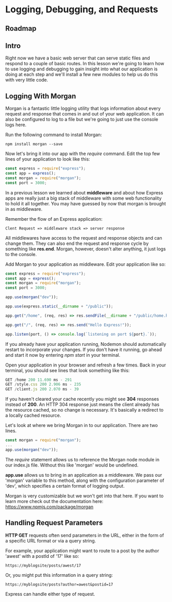# Logging, Debugging, and Requests

## Roadmap

## Intro

Right now we have a basic web server that can serve static files and respond to a couple of basic routes. In this lesson we're going to learn how to use logging and debugging to gain insight into what our application is doing at each step and we'll install a few new modules to help us do this with very little code.

## Logging With Morgan

Morgan is a fantastic little logging utility that logs information about every request and response that comes in and out of your web application. It can also be configured to log to a file but we're going to just use the console logs here.

Run the following command to install Morgan:

```
npm install morgan --save
```

Now let's bring it into our app with the _require_ command. Edit the top few lines of your application to look like this:

```javascript
const express = require("express");
const app = express();
const morgan = require("morgan");
const port = 3000;
```

In a previous lesson we learned about **middleware** and about how Express apps are really just a big stack of middleware with some web functionality to hold it all together. You may have guessed by now that morgan is brought in as middleware.

Remember the flow of an Express application:

```
Clent Request => middleware stack => server response
```

All middlewares have access to the request and response objects and can change them. They can also end the request and response cycle by something like **res.end**. Morgan, however, doesn't alter anything, it just logs to the console.

Add Morgan to your application as middleware. Edit your application like so:

```javascript
const express = require("express");
const app = express();
const morgan = require("morgan");
const port = 3000;

app.use(morgan("dev"));

app.use(express.static(__dirname + "/public"));

app.get("/home", (req, res) => res.sendFile(__dirname + "/public/home.html"));

app.get("/", (req, res) => res.send("Hello Express!"));

app.listen(port, () => console.log(`listening on port ${port}.`));
```

If you already have your application running, Nodemon should automatically restart to incorporate your changes. If you don't have it running, go ahead and start it now by entering _npm start_ in your terminal.

Open your application in your browser and refresh a few times. Back in your terminal, you should see lines that look something like this:

```javascript
GET /home 200 11.690 ms - 291
GET /style.css 200 2.906 ms - 235
GET /client.js 200 2.070 ms - 39
```

If you haven't cleared your cache recently you might see **304** responses instead of **200**. An HTTP 304 response just means the client already has the resource cached, so no change is necessary. It's basically a redirect to a locally cached resource.

Let's look at where we bring Morgan in to our application. There are two lines.

```javascript
const morgan = require("morgan");
...
app.use(morgan("dev"));
```

The _require_ statement allows us to reference the Morgan node module in our index.js file. Without this like 'morgan' would be undefined.

**app.use** allows us to bring in an application as a middleware. We pass our 'morgan' variable to this method, along with the configuration parameter of 'dev', which specifies a certain format of logging output.

Morgan is very customizable but we won't get into that here. If you want to learn more check out the documentation here: https://www.npmjs.com/package/morgan

## Handling Request Parameters

**HTTP GET** requests often send parameters in the URL, either in the form of a specific URL format or via a query string.

For example, your application might want to route to a post by the author 'awest' with a postId of '17' like so:

```
https://myblogsite/posts/awest/17
```

Or, you might put this information in a query string:

```
https://myblogsite/posts?author=awest&postid=17
```

Express can handle either type of request.
